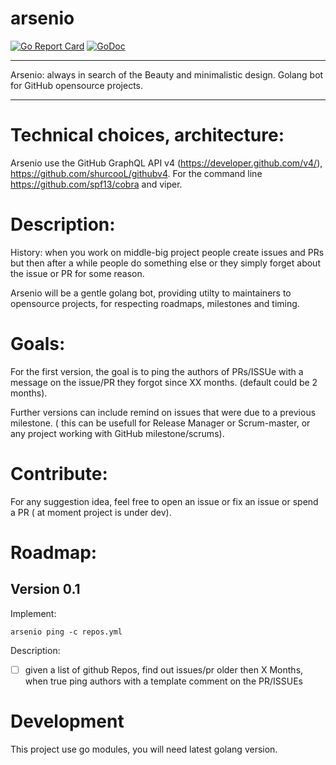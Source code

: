 # arsenio

[![Go Report Card](https://goreportcard.com/badge/github.com/MalloZup/arsenio)](https://goreportcard.com/report/github.com/MalloZup/arsenio)  [![GoDoc](https://godoc.org/github.com/MalloZup/arsenio?status.svg)](https://godoc.org/github.com/MalloZup/arsenio)
___
Arsenio: always in search of the Beauty and minimalistic design. Golang bot for GitHub  opensource projects.
___

# Technical choices, architecture:

Arsenio use the GitHub GraphQL API v4 (https://developer.github.com/v4/),  https://github.com/shurcooL/githubv4.
For the command line https://github.com/spf13/cobra and viper.


# Description:

History: when you work on middle-big project people create issues and PRs but then after a while people do something else or they simply forget about the issue or PR for some reason.

Arsenio will be a gentle golang bot, providing utilty to maintainers to opensource projects, for respecting roadmaps, milestones and timing.

# Goals: 

For the first version, the goal is to ping the authors of PRs/ISSUe with a message on the issue/PR they forgot since XX months. (default could be 2 months).

Further versions can include remind on issues that were due to a previous milestone. ( this can be usefull for Release Manager or Scrum-master, or any project working with GitHub milestone/scrums).

# Contribute:

For any suggestion idea, feel free to open an issue or fix an issue or spend a PR ( at moment  project is under dev).

# Roadmap:

## Version 0.1

Implement:

`arsenio ping -c repos.yml` 

Description:
- [ ] given a list of github Repos, find out issues/pr older then X Months, when true ping authors with a  template comment on the PR/ISSUEs


# Development

This project use go modules, you will need latest golang version.

